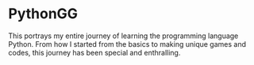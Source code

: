 # PythonGG
This portrays my entire journey of learning the programming language Python. 
From how I started from the basics to making unique games and codes, this journey has been special and enthralling.
